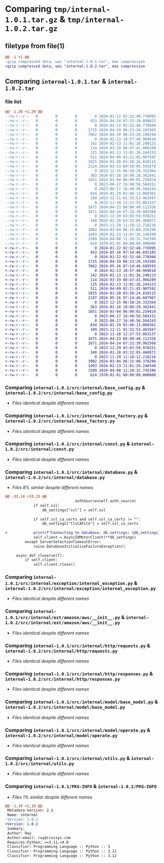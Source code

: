 # Comparing `tmp/internal-1.0.1.tar.gz` & `tmp/internal-1.0.2.tar.gz`

## filetype from file(1)

```diff
@@ -1 +1 @@
-gzip compressed data, was "internal-1.0.1.tar", max compression
+gzip compressed data, was "internal-1.0.2.tar", max compression
```

## Comparing `internal-1.0.1.tar` & `internal-1.0.2.tar`

### file list

```diff
@@ -1,29 +1,29 @@
--rw-r--r--   0        0        0        0 2024-01-22 02:32:48.776995 internal-1.0.1/README.md
--rw-r--r--   0        0        0      453 2024-04-24 07:33:39.899823 internal-1.0.1/pyproject.toml
--rw-r--r--   0        0        0        0 2024-01-22 02:32:48.776948 internal-1.0.1/src/internal/__init__.py
--rw-r--r--   0        0        0     1715 2024-04-19 06:23:20.193365 internal-1.0.1/src/internal/base_config.py
--rw-r--r--   0        0        0     7662 2024-04-19 06:23:20.198194 internal-1.0.1/src/internal/base_factory.py
--rw-r--r--   0        0        0        0 2024-02-13 10:57:40.969610 internal-1.0.1/src/internal/common_enum/__init__.py
--rw-r--r--   0        0        0      142 2024-02-13 11:01:26.248123 internal-1.0.1/src/internal/common_enum/contact_type.py
--rw-r--r--   0        0        0      114 2024-03-19 08:47:41.966209 internal-1.0.1/src/internal/common_enum/event_type.py
--rw-r--r--   0        0        0      125 2024-02-13 11:01:26.244153 internal-1.0.1/src/internal/common_enum/operator_type.py
--rw-r--r--   0        0        0      511 2024-04-09 02:21:45.907592 internal-1.0.1/src/internal/common_enum/service_ticket_event_trigger_type.py
--rw-r--r--   0        0        0     1025 2024-01-28 03:58:24.810115 internal-1.0.1/src/internal/const.py
--rw-r--r--   0        0        0     2124 2024-03-23 09:50:05.593678 internal-1.0.1/src/internal/database.py
--rw-r--r--   0        0        0        0 2023-12-15 06:58:26.332564 internal-1.0.1/src/internal/exception/__init__.py
--rw-r--r--   0        0        0      363 2024-01-28 10:00:28.362441 internal-1.0.1/src/internal/exception/base_exception.py
--rw-r--r--   0        0        0     1651 2024-03-04 06:00:01.259424 internal-1.0.1/src/internal/exception/internal_exception.py
--rw-r--r--   0        0        0        0 2023-06-17 16:40:56.564151 internal-1.0.1/src/internal/ext/__init__.py
--rw-r--r--   0        0        0        0 2023-06-17 16:40:56.564243 internal-1.0.1/src/internal/ext/amazon/__init__.py
--rw-r--r--   0        0        0      834 2024-01-29 02:46:13.060361 internal-1.0.1/src/internal/ext/amazon/aws/__init__.py
--rw-r--r--   0        0        0      109 2023-12-11 01:32:53.463567 internal-1.0.1/src/internal/ext/amazon/aws/const.py
--rw-r--r--   0        0        0        0 2023-11-10 12:37:53.063137 internal-1.0.1/src/internal/http/__init__.py
--rw-r--r--   0        0        0     1675 2024-04-23 08:00:48.112326 internal-1.0.1/src/internal/http/requests.py
--rw-r--r--   0        0        0     1671 2024-04-24 07:33:39.902568 internal-1.0.1/src/internal/http/responses.py
--rw-r--r--   0        0        0        0 2023-12-29 03:03:59.978251 internal-1.0.1/src/internal/interface/__init__.py
--rw-r--r--   0        0        0      340 2024-01-28 03:32:05.468971 internal-1.0.1/src/internal/interface/base_interface.py
--rw-r--r--   0        0        0        0 2023-11-29 11:18:12.218216 internal-1.0.1/src/internal/model/__init__.py
--rw-r--r--   0        0        0     3002 2024-03-04 06:15:08.376296 internal-1.0.1/src/internal/model/base_model.py
--rw-r--r--   0        0        0     1493 2024-02-13 11:01:26.240348 internal-1.0.1/src/internal/model/operate.py
--rw-r--r--   0        0        0     1509 2024-04-08 11:20:32.745396 internal-1.0.1/src/internal/utils.py
--rw-r--r--   0        0        0      624 1970-01-01 00:00:00.000000 internal-1.0.1/PKG-INFO
+-rw-r--r--   0        0        0        0 2024-01-22 02:32:48.776995 internal-1.0.2/README.md
+-rw-r--r--   0        0        0      453 2024-05-16 07:14:46.691185 internal-1.0.2/pyproject.toml
+-rw-r--r--   0        0        0        0 2024-01-22 02:32:48.776948 internal-1.0.2/src/internal/__init__.py
+-rw-r--r--   0        0        0     1715 2024-04-19 06:23:20.193365 internal-1.0.2/src/internal/base_config.py
+-rw-r--r--   0        0        0     7662 2024-05-16 07:14:46.689593 internal-1.0.2/src/internal/base_factory.py
+-rw-r--r--   0        0        0        0 2024-02-13 10:57:40.969610 internal-1.0.2/src/internal/common_enum/__init__.py
+-rw-r--r--   0        0        0      142 2024-02-13 11:01:26.248123 internal-1.0.2/src/internal/common_enum/contact_type.py
+-rw-r--r--   0        0        0      114 2024-03-19 08:47:41.966209 internal-1.0.2/src/internal/common_enum/event_type.py
+-rw-r--r--   0        0        0      125 2024-02-13 11:01:26.244153 internal-1.0.2/src/internal/common_enum/operator_type.py
+-rw-r--r--   0        0        0      511 2024-04-09 02:21:45.907592 internal-1.0.2/src/internal/common_enum/service_ticket_event_trigger_type.py
+-rw-r--r--   0        0        0     1025 2024-01-28 03:58:24.810115 internal-1.0.2/src/internal/const.py
+-rw-r--r--   0        0        0     2197 2024-05-16 07:14:46.687967 internal-1.0.2/src/internal/database.py
+-rw-r--r--   0        0        0        0 2023-12-15 06:58:26.332564 internal-1.0.2/src/internal/exception/__init__.py
+-rw-r--r--   0        0        0      363 2024-01-28 10:00:28.362441 internal-1.0.2/src/internal/exception/base_exception.py
+-rw-r--r--   0        0        0     1651 2024-03-04 06:00:01.259424 internal-1.0.2/src/internal/exception/internal_exception.py
+-rw-r--r--   0        0        0        0 2023-06-17 16:40:56.564151 internal-1.0.2/src/internal/ext/__init__.py
+-rw-r--r--   0        0        0        0 2023-06-17 16:40:56.564243 internal-1.0.2/src/internal/ext/amazon/__init__.py
+-rw-r--r--   0        0        0      834 2024-01-29 02:46:13.060361 internal-1.0.2/src/internal/ext/amazon/aws/__init__.py
+-rw-r--r--   0        0        0      109 2023-12-11 01:32:53.463567 internal-1.0.2/src/internal/ext/amazon/aws/const.py
+-rw-r--r--   0        0        0        0 2023-11-10 12:37:53.063137 internal-1.0.2/src/internal/http/__init__.py
+-rw-r--r--   0        0        0     1675 2024-04-23 08:00:48.112326 internal-1.0.2/src/internal/http/requests.py
+-rw-r--r--   0        0        0     1671 2024-04-24 07:33:39.902568 internal-1.0.2/src/internal/http/responses.py
+-rw-r--r--   0        0        0        0 2023-12-29 03:03:59.978251 internal-1.0.2/src/internal/interface/__init__.py
+-rw-r--r--   0        0        0      340 2024-01-28 03:32:05.468971 internal-1.0.2/src/internal/interface/base_interface.py
+-rw-r--r--   0        0        0        0 2023-11-29 11:18:12.218216 internal-1.0.2/src/internal/model/__init__.py
+-rw-r--r--   0        0        0     3002 2024-03-04 06:15:08.376296 internal-1.0.2/src/internal/model/base_model.py
+-rw-r--r--   0        0        0     1493 2024-02-13 11:01:26.240348 internal-1.0.2/src/internal/model/operate.py
+-rw-r--r--   0        0        0     1509 2024-04-08 11:20:32.745396 internal-1.0.2/src/internal/utils.py
+-rw-r--r--   0        0        0      624 1970-01-01 00:00:00.000000 internal-1.0.2/PKG-INFO
```

### Comparing `internal-1.0.1/src/internal/base_config.py` & `internal-1.0.2/src/internal/base_config.py`

 * *Files identical despite different names*

### Comparing `internal-1.0.1/src/internal/base_factory.py` & `internal-1.0.2/src/internal/base_factory.py`

 * *Files identical despite different names*

### Comparing `internal-1.0.1/src/internal/const.py` & `internal-1.0.2/src/internal/const.py`

 * *Files identical despite different names*

### Comparing `internal-1.0.1/src/internal/database.py` & `internal-1.0.2/src/internal/database.py`

 * *Files 8% similar despite different names*

```diff
@@ -33,14 +33,15 @@
                                authSource=self.auth_source)
             if self.ssl:
                 db_settings["ssl"] = self.ssl
 
             if self.ssl_ca_certs and self.ssl_ca_certs != "":
                 db_settings["tlsCAFile"] = self.ssl_ca_certs
 
+            print(f"Connecting to database, db_settings: {db_settings}")
             self.client = AsyncIOMotorClient(**db_settings)
         except ServerSelectionTimeoutError:
             raise DatabaseInitializeFailureException()
 
     async def close(self):
         if self.client:
             self.client.close()
```

### Comparing `internal-1.0.1/src/internal/exception/internal_exception.py` & `internal-1.0.2/src/internal/exception/internal_exception.py`

 * *Files identical despite different names*

### Comparing `internal-1.0.1/src/internal/ext/amazon/aws/__init__.py` & `internal-1.0.2/src/internal/ext/amazon/aws/__init__.py`

 * *Files identical despite different names*

### Comparing `internal-1.0.1/src/internal/http/requests.py` & `internal-1.0.2/src/internal/http/requests.py`

 * *Files identical despite different names*

### Comparing `internal-1.0.1/src/internal/http/responses.py` & `internal-1.0.2/src/internal/http/responses.py`

 * *Files identical despite different names*

### Comparing `internal-1.0.1/src/internal/model/base_model.py` & `internal-1.0.2/src/internal/model/base_model.py`

 * *Files identical despite different names*

### Comparing `internal-1.0.1/src/internal/model/operate.py` & `internal-1.0.2/src/internal/model/operate.py`

 * *Files identical despite different names*

### Comparing `internal-1.0.1/src/internal/utils.py` & `internal-1.0.2/src/internal/utils.py`

 * *Files identical despite different names*

### Comparing `internal-1.0.1/PKG-INFO` & `internal-1.0.2/PKG-INFO`

 * *Files 1% similar despite different names*

```diff
@@ -1,10 +1,10 @@
 Metadata-Version: 2.1
 Name: internal
-Version: 1.0.1
+Version: 1.0.2
 Summary: 
 Author: Ray
 Author-email: ray@cruisys.com
 Requires-Python: >=3.11,<4.0
 Classifier: Programming Language :: Python :: 3
 Classifier: Programming Language :: Python :: 3.11
 Classifier: Programming Language :: Python :: 3.12
```

